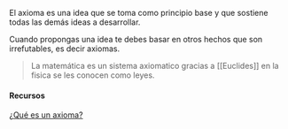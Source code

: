 El axioma es una idea que se toma como principio base y que sostiene todas las demás ideas a desarrollar.

Cuando propongas una idea te debes basar en otros hechos que son irrefutables, es decir axiomas.

> La matemática es un sistema axiomatico gracias a [[Euclides]] en la fisica se les conocen como leyes.

#### Recursos
[¿Qué es un axioma?](https://www.youtube.com/watch?v=3gXYXtY1dwg)